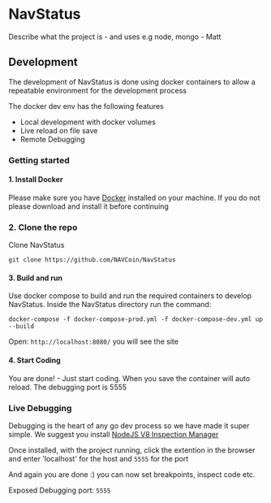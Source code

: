 # NavStatus

Describe what the project is - and uses e.g node, mongo - Matt

## Development 
The development of NavStatus is done using docker containers to allow a repeatable environment for the development process

The docker dev env has the following features
- Local development with docker volumes
- Live reload on file save
- Remote Debugging

### Getting started

#### 1. Install Docker
Please make sure you have [Docker](https://www.docker.com/) installed on your machine. If you do not please download and install it before continuing 

### 2. Clone the repo
Clone NavStatus

`git clone https://github.com/NAVCoin/NavStatus`

#### 3. Build and run
Use docker compose to build and run the required containers to develop NavStatus. Inside the NavStatus directory run the command:

`docker-compose -f docker-compose-prod.yml -f docker-compose-dev.yml up --build`

Open: `http://localhost:8080/` you will see the site

#### 4. Start Coding
You are done! - Just start coding. When you save the container will auto reload. The debugging port is 5555


### Live Debugging
Debugging is the heart of any go dev process so we have made it super simple. We suggest you install [NodeJS V8 Inspection Manager](https://chrome.google.com/webstore/detail/nodejs-v8-inspector-manag/gnhhdgbaldcilmgcpfddgdbkhjohddkj)

Once installed, with the project running, click the extention in the browser and enter 'localhost' for the host and `5555` for the port

And again you are done :) you can now set breakpoints, inspect code etc.

Exposed Debugging port: `5555` 
